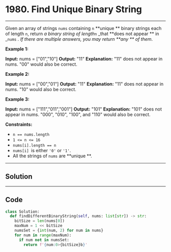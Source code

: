 # 1980. Find Unique Binary String

---

Given an array of strings `nums` containing `n` **unique ** binary strings each of length `n`, return _a binary string of length_`n` _that **does not appear ** in _`nums` _. If there are multiple answers, you may return **any ** of them_.

 

**Example 1:**


**Input:** nums = ["01","10"]
**Output:** "11"
**Explanation:** "11" does not appear in nums. "00" would also be correct.


**Example 2:**


**Input:** nums = ["00","01"]
**Output:** "11"
**Explanation:** "11" does not appear in nums. "10" would also be correct.


**Example 3:**


**Input:** nums = ["111","011","001"]
**Output:** "101"
**Explanation:** "101" does not appear in nums. "000", "010", "100", and "110" would also be correct.


 

**Constraints:**

  * `n == nums.length`
  * `1 <= n <= 16`
  * `nums[i].length == n`
  * `nums[i] `is either `'0'` or `'1'`.
  * All the strings of `nums` are **unique **.

---

## Solution



---

## Code
```python
class Solution:
  def findDifferentBinaryString(self, nums: list[str]) -> str:
    bitSize = len(nums[0])
    maxNum = 1 << bitSize
    numsSet = {int(num, 2) for num in nums}
    for num in range(maxNum):
      if num not in numsSet:
        return f'{num:0>{bitSize}b}'
```